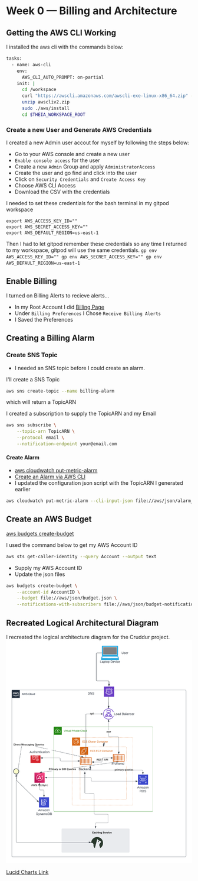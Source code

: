# Week 0 — Billing and Architecture

## Getting the AWS CLI Working

I installed the aws cli with the commands below:

```sh
tasks:
  - name: aws-cli
    env:
      AWS_CLI_AUTO_PROMPT: on-partial
    init: |
      cd /workspace
      curl "https://awscli.amazonaws.com/awscli-exe-linux-x86_64.zip" -o "awscliv2.zip"
      unzip awscliv2.zip
      sudo ./aws/install
      cd $THEIA_WORKSPACE_ROOT
```

### Create a new User and Generate AWS Credentials
I created a new Admin user accout for myself by following the steps below:

- Go to your AWS console and create a new user
- `Enable console access` for the user
- Create a new `Admin` Group and apply `AdministratorAccess`
- Create the user and go find and click into the user
- Click on `Security Credentials` and `Create Access Key`
- Choose AWS CLI Access
- Download the CSV with the credentials

I needed to set these credentials for the bash terminal in my gitpod workspace
```
export AWS_ACCESS_KEY_ID=""
export AWS_SECRET_ACCESS_KEY=""
export AWS_DEFAULT_REGION=us-east-1
```

Then I had to let gitpod remember these credentials so any time I returned to my workspace, gitpod will use the same credentials.
``
gp env AWS_ACCESS_KEY_ID=""
gp env AWS_SECRET_ACCESS_KEY=""
gp env AWS_DEFAULT_REGION=us-east-1
``

## Enable Billing 

I turned on Billing Alerts to recieve alerts...


- In my Root Account I did [Billing Page](https://console.aws.amazon.com/billing/)
- Under `Billing Preferences` I Chose `Receive Billing Alerts`
- I Saved the Preferences


## Creating a Billing Alarm

### Create SNS Topic

- I needed an SNS topic before I could create an alarm.

I'll create a SNS Topic
```sh
aws sns create-topic --name billing-alarm
```
which will return a TopicARN

I created a subscription to supply the TopicARN and my Email
```sh
aws sns subscribe \
    --topic-arn TopicARN \
    --protocol email \
    --notification-endpoint your@email.com
```

#### Create Alarm

- [aws cloudwatch put-metric-alarm](https://docs.aws.amazon.com/cli/latest/reference/cloudwatch/put-metric-alarm.html)
- [Create an Alarm via AWS CLI](https://aws.amazon.com/premiumsupport/knowledge-center/cloudwatch-estimatedcharges-alarm/)
- I updated the configuration json script with the TopicARN I generated earlier

```sh
aws cloudwatch put-metric-alarm --cli-input-json file://aws/json/alarm_config.json
```

## Create an AWS Budget

[aws budgets create-budget](https://docs.aws.amazon.com/cli/latest/reference/budgets/create-budget.html)

I used the command below to get my AWS Account ID
```sh
aws sts get-caller-identity --query Account --output text
```

- Supply my AWS Account ID
- Update the json files

```sh
aws budgets create-budget \
    --account-id AccountID \
    --budget file://aws/json/budget.json \
    --notifications-with-subscribers file://aws/json/budget-notifications-with-subscribers.json
```

## Recreated Logical Architectural Diagram

I recreated the logical architecture diagram for the Cruddur project.
![Cruddur Logical Design](_docs/assets/logical-architecture.png)

[Lucid Charts Link](https://lucid.app/lucidchart/e221693a-21ad-4d1f-b3d5-244a7ec82928/edit?viewport_loc=142%2C-219%2C1820%2C901%2CR01soSDRiqq8&invitationId=inv_11ea1ea9-36cd-41c5-97ae-a7c7f9fdfc82)
